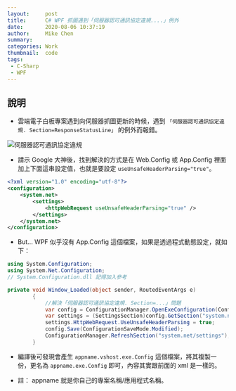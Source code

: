 ```yaml
---
layout:     post
title:      C# WPF 抓圖遇到「伺服器認可通訊協定違規....」例外
date:       2020-08-06 10:37:19
author:     Mike Chen
summary:    
categories: Work
thumbnail:  code
tags:
 - C-Sharp
 - WPF
---
```



## 說明
* 雲端電子白板專案遇到向伺服器抓圖更新的時候，遇到 `「伺服器認可通訊協定違規. Section=ResponseStatusLine」` 的例外而報錯。

![伺服器認可通訊協定違規](https://i.imgur.com/MyA6Bok.png)

* 請示 Google 大神後，找到解決的方式是在 Web.Config 或 App.Config 裡面加上下面這串設定值，也就是要設定 `useUnsafeHeaderParsing="true"`。

```xml
<?xml version="1.0" encoding="utf-8"?>
<configuration>
    <system.net>
        <settings>
            <httpWebRequest useUnsafeHeaderParsing="true" />
        </settings>
    </system.net>
</configuration>
```
* But... WPF 似乎沒有 App.Config 這個檔案，如果是透過程式動態設定，就如下：

```csharp
using System.Configuration;
using System.Net.Configuration;
// System.Configuration.dll 記得加入參考

private void Window_Loaded(object sender, RoutedEventArgs e)
        {
            //解決「伺服器認可通訊協定違規. Section=...」問題
            var config = ConfigurationManager.OpenExeConfiguration(ConfigurationUserLevel.None);
            var settings = (SettingsSection)config.GetSection("system.net/settings");
            settings.HttpWebRequest.UseUnsafeHeaderParsing = true;
            config.Save(ConfigurationSaveMode.Modified);
            ConfigurationManager.RefreshSection("system.net/settings");
        }
```

* 編譯後可發現會產生 `appname.vshost.exe.Config` 這個檔案，將其複製一份，更名為 `appname.exe.Config` 即可，內容其實跟前面的 xml 是一樣的。

*  註： appname 就是你自己的專案名稱/應用程式名稱。